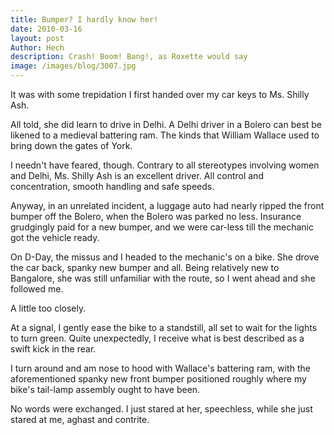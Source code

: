 ```yaml
---
title: Bumper? I hardly know her!
date: 2010-03-16
layout: post
Author: Hech
description: Crash! Boom! Bang!, as Roxette would say
image: /images/blog/3007.jpg
---
```


It was with some trepidation I first handed over my car keys to Ms. Shilly Ash.

All told, she did learn to drive in Delhi. A Delhi driver in a Bolero can best be likened to a medieval battering ram. The kinds that William Wallace used to bring down the gates of York.

I needn't have feared, though. Contrary to all stereotypes involving women and Delhi, Ms. Shilly Ash is an excellent driver. All control and concentration, smooth handling and safe speeds.

Anyway, in an unrelated incident, a luggage auto had nearly ripped the front bumper off the Bolero, when the Bolero was parked no less. Insurance grudgingly paid for a new bumper, and we were car-less till the mechanic got the vehicle ready.

On D-Day, the missus and I headed to the mechanic's on a bike. She drove the car back, spanky new bumper and all. Being relatively new to Bangalore, she was still unfamiliar with the route, so I went ahead and she followed me.

A little too closely.

At a signal, I gently ease the bike to a standstill, all set to wait for the lights to turn green. Quite unexpectedly, I receive what is best described as a swift kick in the rear.

I turn around and am nose to hood with Wallace's battering ram, with the aforementioned spanky new front bumper positioned roughly where my bike's tail-lamp assembly ought to have been.

No words were exchanged. I just stared at her, speechless, while she just stared at me, aghast and contrite. 
